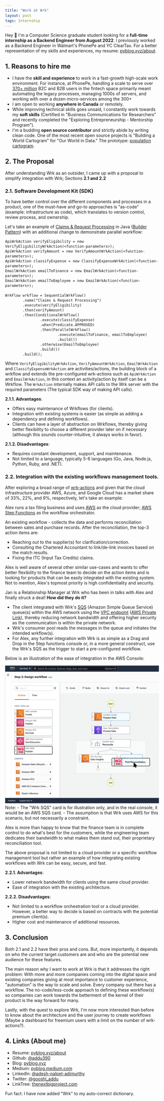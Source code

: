 ```yaml
---
title: "Work at Wrk"
layout: post
tags: Internship
---
```


Hey 👋 I'm a Computer Science graduate student looking for a <b>full-time internship as a Backend Engineer from August 2022</b>. I previously worked as a Backend Engineer in Walmart's PhonePe and YC ClearTax. For a better representation of my skills and experiences, my resume: [pyblog.xyz/about](https://pyblog.xyz/about).

## 1. Reasons to hire me

- I have the <b>skill and experience</b> to work in a fast-growth high-scale work environment. For instance, at PhonePe, handling a scale to serve over [370+ million](https://www.phonepe.com/pulse/explore/transaction/2021/4/) B2C and B2B users in the fintech space primarily meant automating the legacy processes, managing 1000s of servers, and working with over a dozen micro-services among the 300+
- I am open to working <b>anywhere in Canada</b> or remotely.
- While improving technical skills goes unsaid, I constantly work towards my <b>soft skills</b> (Certified in "Business Communications for Researchers" and recently completed the "Exploring Entrepreneurship - Mentorship Program").
- I'm a budding <b>open source contributor</b> and strictly abide by writing clean code. One of the most recent open source projects is "Building a World Cartogram" for "Our World in Data." The prototype: [population cartogram](https://www.pyblog.xyz/population-cartogram/).

## 2. The Proposal

After understanding Wrk as an outsider, I came up with a proposal to simplify integration with Wrk; Sections <b>2.1 and 2.2</b>

### 2.1. Software Development Kit (SDK)

To have better control over the different components and processes in a product, one of the must-have and go-to approaches is "as-code" (example: infrastructure as code), which translates to version control, review process, and ownership.

Let's take an example of [Claims & Request Processing](https://wrk.com/wrkflows/claims-and-request-processing/) in Java ([Builder Pattern](https://refactoring.guru/design-patterns/builder)) with an additional change to demonstrate parallel workflow:

```
ApiWrkAction verifyEligibility = new VerifyEligibilityWrkAction(<function-parameters>);
ApiWrkAction verifyAmount = new VerifyAmountWrkAction(<function-parameters>);
ApiWrkAction classifyExpense = new ClassifyExpenseWrkAction(<function-parameters>);
EmailWrkAction emailToFinance = new EmailWrkAction(<function-parameters>);
EmailWrkAction emailToEmployee = new EmailWrkAction(<function-parameters>);

WrkFlow wrkflow = SequentialWrkFlow()
        .name("Claims & Request Processing")
        .execute(verifyEligibility)
        .then(verifyAmount)
        .then(ConditionalWrkFlow()
                .execute(classifyExpense)
                .when(Predicate.APPROVED)
                .then(ParallelWrkFlow()
                        .execute(emailToFinance, emailToEmployee)
                        .build())
                .otherwise(EmailToEmployee)
                .build())
        .build();
```

Where `VerifyEligibilityWrkAction`, `VerifyAmountWrkAction`, `EmailWrkAction` and `ClassifyExpenseWrkAction` are activities/actions, the building block of a wrkflow and extends the pre-configured wrk-actions such as `ApiWrkAction` and `EmailWrkAction`, in this context an activity/action by itself can be a Wrkflow. The `WrkAction` internally makes API calls to the Wrk server with the required parameters (The typical SDK way of making API calls).

<b>2.1.1. Advantages</b>:
- Offers easy maintenance of Wrkflows (for clients).
- Integration with existing systems is easier (as simple as adding a dependency and defining workflows).
- Clients can have a layer of abstraction on Wrkflows, thereby giving better flexibility to choose a different provider later on if necessary (although this sounds counter-intuitive, it always works in favor).

<b>2.1.2. Disadvantages</b>:
- Requires constant development, support, and maintenance.
- Not limited to a language, typically 5-6 languages (Go, Java, Node.js, Python, Ruby, and .NET).

### 2.2. Integration with the existing workflows management tools.

After exploring a broad range of [wrk-actions](https://wrk.com/wrk-actions/) and given that the cloud infrastructure provider AWS, Azure, and Google Cloud has a market share of 33%, 22%, and 9%, respectively, let's take an example: 

Alex runs a tax filing business and uses [AWS](https://aws.amazon.com/) as the cloud provider; [AWS Step Functions](https://aws.amazon.com/step-functions) as the workflow orchestrator.

An existing workflow - collects the data and performs reconciliation between sales and purchase records. After the reconciliation, the top-3 action items are:
- Reaching out to the supplier(s) for clarification/correction.
- Consulting the Chartered Accountant to link/de-link invoices based on the match results.
- Fixing the ITC (Input Tax Credits) claims.

Alex is well aware of several other similar use-cases and wants to offer better flexibility to the finance team to decide on the action items and is looking for products that can be easily integrated with the existing system. Not to mention, Alex's topmost priority is high confidentiality and security.

Jan is a Relationship Manager at Wrk who has been in talks with Alex and finally struck a deal! <b>How did they do it?</b>

- The client integrated with Wrk's [SQS](https://aws.amazon.com/sqs/) (Amazon Simple Queue Service) queue(s) within the AWS network using the [VPC endpoint](https://docs.aws.amazon.com/vpc/latest/privatelink/vpc-endpoints.html) ([AWS Private Link](https://docs.aws.amazon.com/vpc/latest/privatelink/integrated-services-vpce-list.html)), thereby reducing network bandwidth and offering higher security as the communication is within the private network.
- Wrk's consumer pool reads the messages in the queue and initiates the intended wrkflow(s).
- For Alex, any further integration with Wrk is as simple as a Drag and Drop in the Step functions console or, in a more general construct, use the Wrk's SQS as the trigger to start a pre-configured workflow.

Below is an illustration of the ease of integration in the AWS Console:

<img src="../assets/posts/aws-wrkflow.png" /> 
Note: 
- The "Wrk SQS" card is for illustration only, and in the real console, it would be an AWS SQS card.
- The assumption is that Wrk uses AWS for this scenario, but not necessarily a constraint.

Alex is more than happy to know that the finance team is in complete control to do what's best for the customers, while the engineering team dedicates their bandwidth to what makes them stand out, their proprietary reconciliation tool.

The above proposal is not limited to a cloud provider or a specific workflow management tool but rather an example of how integrating existing workflows with Wrk can be easy, secure, and fast.

<b>2.2.1. Advantages</b>:
- Lower network bandwidth for clients using the same cloud provider.
- Ease of integration with the existing architecture.

<b>2.2.2. Disadvantages</b>:
- Not limited to a workflow orchestration tool or a cloud provider. However, a better way to decide is based on contracts with the potential premium client(s).
- Higher cost and maintenance of additional resources.

## 3. Conclusion

Both 2.1 and 2.2 have their pros and cons. But, more importantly, it depends on who the current target customers are and who are the potential new audience for these features.

The main reason why I want to work at Wrk is that it addresses the right problem: With more and more companies coming into the digital space and existing companies giving at most importance to customer experience, "automation" is the way to scale and solve. Every company out there has a workflow. The no-code/less-code approach to defining these workflow(s) so companies can work towards the betterment of the kernel of their product is the way forward for many.

Lastly, with the quest to explore Wrk, I'm now more interested than before to know about the architecture and the user journey to create workflows (Maybe a dashboard for freemium users with a limit on the number of wrk-actions?).

## 4. Links (About me)

- Resume: [pyblog.xyz/about](https://pyblog.xyz/about)
- Github: [@addu390](https://github.com/addu390)
- Blog: [pyblog.xyz](https://pyblog.xyz/)
- Medium: [pyblog.medium.com](https://pyblog.medium.com/)
- LinkedIn: [@adesh-nalpet-adimurthy](https://www.linkedin.com/in/adesh-nalpet-adimurthy/)
- Twitter: [@gooshi_addu](https://twitter.com/gooshi_addu)
- LinkTree: [thenextbigproject.com](http://thenextbigproject.com/)

Fun fact: I have now added "Wrk" to my auto-correct dictionary.


